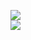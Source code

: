 [![](https://img.shields.io/badge/Made%20With-Github%20Spray-lightgrey.svg?style=for-the-badge&logo=github)](https://github.com/Annihil/github-spray#24852)  
[![](https://i.imgur.com/2DrTn0Z.gif)](https://github.com/Annihil/github-spray)